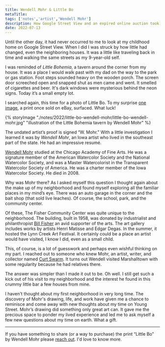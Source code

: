 ```yaml
---
title: Wendell Mohr & Little Bo
metaTitle:  
tags: ['notes','artist','Wendell Mohr']
description: How Google Street View and an expired online auction took me back to my childhood home.
date: 2022-07-13
---
```

Until the other day, it had never occurred to me to look at my childhood home on Google Street View. When I did I was struck by how little had changed, even the neighboring houses. It was a little like traveling back in time and walking the same streets as my 9-year-old self. 

I was reminded of *Little Bohemia*, a tavern around the corner from my house. It was a place I would walk past with my dad on the way to the park or gas station. Foot steps sounded heavy on the wooden porch. The screen door screeched open and snapped shut as men came and went. It smelled of cigarettes and beer. It's dark windows were mysterious behind the neon signs. Today it’s a small empty lot. 

I searched again, this time for a photo of Little Bo. To my surprise [one image](https://www.pinterest.com/pin/523473156672382313/), a print once sold on eBay, surfaced. What luck! 

{% storyImage "./notes/2022/little-bo-wendell-mohr/little-bo-wendell-mohr.jpg" "illustration of the Little Bohemia tavern by Wendell Mohr" %}

The undated artist’s proof is signed “W. Mohr.” With a little investigation I learned it was by *Wendell Mohr*, an Iowa artist who lived in the southeast part of the state. He had an impressive resumé. 

[Wendell Mohr](https://www.legacy.com/us/obituaries/desmoinesregister/name/wendell-mohr-obituary?pid=146291787) studied at the Chicago Academy of Fine Arts. He was a signature member of the American Watercolor Society and the National Watercolor Society, and was a Master Watercolorist in the Transparent Watercolor Society of America. He was a charter member of the Iowa Watercolor Society. He died in 2008.

Why was Mohr there? As I asked myself this question I thought again about the make up of my neighborhood and found myself exploring all the familiar places in my mind’s eye. There was an auto garage in the corner and the bait shop (that sold live leaches). Of course, the school, park, and the community center. 

Of these, The Fisher Community Center was quite unique to the neighborhood. The building, built in 1958, was donated by industrialist and philanthropist [Bill Fisher](https://www.nytimes.com/1990/10/13/obituaries/j-w-bill-fisher-is-dead-at-76-industrialist-and-arts-supporter.html) an avid supporter of the arts. The art gallery includes works by artists Henri Matisse and Edgar Degas. In the summer, it hosted the Lynn Creek Art Festival. It certainly could be a place an artist would have visited, I know I did, even as a small child. 

This, of course, is a lot of guesswork and perhaps even wishful thinking on my part. I reached out to someone who knew Mohr, an artist, writer, and collector named [Curt Swarm](http://www.empty-nest-words-photos-and-frames.com/). It turns out Wendell visited Marshalltown with some regularity because he had relatives there. 

The answer was simpler than I made it out to be. Oh well. I still get such a kick out of his visit to my neighborhood and the interest he found in this crummy little bar a few houses from mine. 

I haven't thought about my first neighborhood in very long time. The discovery of Mohr's drawing, life, and work have given me a chance to reminisce and come away with new thoughts about my time on Young Street. Mohr’s drawing did something only great art can. It gave me the precious space to ponder my lived experience and led me to ask myself a few new questions about my time on earth. What a gift. 

---

If you have something to share (or a way to purchase) the print “Little Bo” by Wendell Mohr please [reach out](https://joshcrain.io/say-hello/). I'd love to know more. 